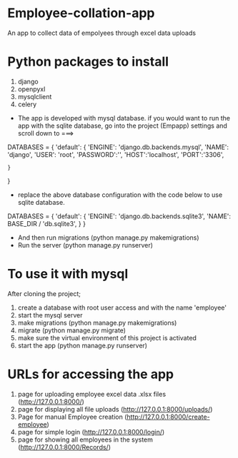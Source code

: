 
# Employee-collation-app
An app to collect data of empolyees through excel data uploads

# Python packages to install
1. django
2. openpyxl
3. mysqlclient
4. celery

* The app is developed with mysql database. if you would want to run the app with the sqlite database,
go into the project (Empapp) settings and scroll down to ===>

DATABASES = {
    'default': {
        'ENGINE': 'django.db.backends.mysql',
        'NAME': 'django',
        'USER': 'root',
        'PASSWORD':'',
        'HOST':'localhost',
        'PORT':'3306',
        
    }
}

* replace the above database configuration with the code below to use sqlite database.

DATABASES = {
    'default': {
        'ENGINE': 'django.db.backends.sqlite3',
        'NAME': BASE_DIR / 'db.sqlite3',
    }
}

* And then run migrations (python manage.py makemigrations)
* Run the server (python manage.py runserver)


# To use it with mysql

After cloning the project;
1. create a database with root user access and with the name 'employee'
2. start the mysql server
3. make migrations (python manage.py makemigrations)
4. migrate (python manage.py migrate)
5. make sure the virtual environment of this project is activated
6. start the app (python manage.py runserver)


# URLs for accessing the app

1. page for uploading employee excel data .xlsx files (http://127.0.0.1:8000/)
2. page for displaying all file uploads (http://127.0.0.1:8000/uploads/)
3. Page for manual Employee creation (http://127.0.0.1:8000/create-employee)
4. page for simple login (http://127.0.0.1:8000/login/)
5. page for showing all employees in the system (http://127.0.0.1:8000/Records/)

